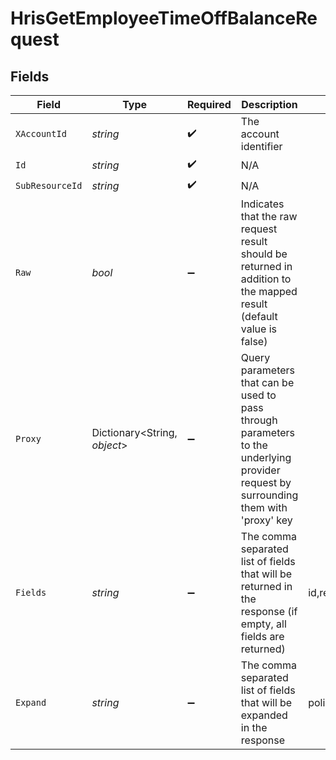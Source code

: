 # HrisGetEmployeeTimeOffBalanceRequest


## Fields

| Field                                                                                                                                                                        | Type                                                                                                                                                                         | Required                                                                                                                                                                     | Description                                                                                                                                                                  | Example                                                                                                                                                                      |
| ---------------------------------------------------------------------------------------------------------------------------------------------------------------------------- | ---------------------------------------------------------------------------------------------------------------------------------------------------------------------------- | ---------------------------------------------------------------------------------------------------------------------------------------------------------------------------- | ---------------------------------------------------------------------------------------------------------------------------------------------------------------------------- | ---------------------------------------------------------------------------------------------------------------------------------------------------------------------------- |
| `XAccountId`                                                                                                                                                                 | *string*                                                                                                                                                                     | :heavy_check_mark:                                                                                                                                                           | The account identifier                                                                                                                                                       |                                                                                                                                                                              |
| `Id`                                                                                                                                                                         | *string*                                                                                                                                                                     | :heavy_check_mark:                                                                                                                                                           | N/A                                                                                                                                                                          |                                                                                                                                                                              |
| `SubResourceId`                                                                                                                                                              | *string*                                                                                                                                                                     | :heavy_check_mark:                                                                                                                                                           | N/A                                                                                                                                                                          |                                                                                                                                                                              |
| `Raw`                                                                                                                                                                        | *bool*                                                                                                                                                                       | :heavy_minus_sign:                                                                                                                                                           | Indicates that the raw request result should be returned in addition to the mapped result (default value is false)                                                           |                                                                                                                                                                              |
| `Proxy`                                                                                                                                                                      | Dictionary<String, *object*>                                                                                                                                                 | :heavy_minus_sign:                                                                                                                                                           | Query parameters that can be used to pass through parameters to the underlying provider request by surrounding them with 'proxy' key                                         |                                                                                                                                                                              |
| `Fields`                                                                                                                                                                     | *string*                                                                                                                                                                     | :heavy_minus_sign:                                                                                                                                                           | The comma separated list of fields that will be returned in the response (if empty, all fields are returned)                                                                 | id,remote_id,employee_id,remote_employee_id,policy_id,remote_policy_id,policy,current_balance,initial_balance,balance_unit,balance_start_date,balance_expiry_date,updated_at |
| `Expand`                                                                                                                                                                     | *string*                                                                                                                                                                     | :heavy_minus_sign:                                                                                                                                                           | The comma separated list of fields that will be expanded in the response                                                                                                     | policy                                                                                                                                                                       |